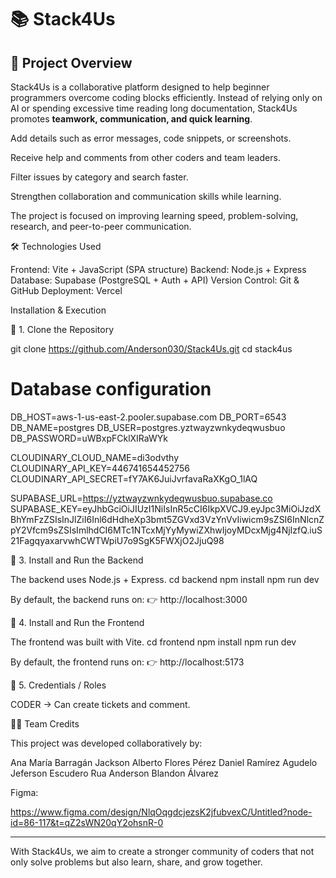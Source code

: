 # 📚 Stack4Us 

## 🚀 Project Overview
Stack4Us is a collaborative platform designed to help beginner programmers overcome coding blocks efficiently. Instead of relying only on AI or spending excessive time reading long documentation, Stack4Us promotes **teamwork, communication, and quick learning**.  



Add details such as error messages, code snippets, or screenshots.

Receive help and comments from other coders and team leaders.

Filter issues by category and search faster.

Strengthen collaboration and communication skills while learning.

The project is focused on improving learning speed, problem-solving, research, and peer-to-peer communication.


🛠️ Technologies Used

Frontend: Vite + JavaScript (SPA structure)
Backend: Node.js + Express
Database: Supabase (PostgreSQL + Auth + API)
Version Control: Git & GitHub
Deployment:  Vercel



 Installation & Execution
 
🔹 1. Clone the Repository

git clone https://github.com/Anderson030/Stack4Us.git
cd stack4us


# Database configuration
DB_HOST=aws-1-us-east-2.pooler.supabase.com
DB_PORT=6543
DB_NAME=postgres
DB_USER=postgres.yztwayzwnkydeqwusbuo
DB_PASSWORD=uWBxpFCklXIRaWYk

CLOUDINARY_CLOUD_NAME=di3odvthy
CLOUDINARY_API_KEY=446741654452756
CLOUDINARY_API_SECRET=fY7AK6JuiJvrfavaRaXKgO_1lAQ

SUPABASE_URL=https://yztwayzwnkydeqwusbuo.supabase.co
SUPABASE_KEY=eyJhbGciOiJIUzI1NiIsInR5cCI6IkpXVCJ9.eyJpc3MiOiJzdXBhYmFzZSIsInJlZiI6Inl6dHdheXp3bmt5ZGVxd3VzYnVvIiwicm9sZSI6InNlcnZpY2Vfcm9sZSIsImlhdCI6MTc1NTcxMjYyMywiZXhwIjoyMDcxMjg4NjIzfQ.iuS21FagqyaxarvwhCWTWpiU7o9SgK5FWXjO2JjuQ98

🔹 3. Install and Run the Backend

The backend uses Node.js + Express.
cd backend
npm install
npm run dev

By default, the backend runs on:
 👉 http://localhost:3000

🔹 4. Install and Run the Frontend

The frontend was built with Vite.
cd frontend
npm install
npm run dev

By default, the frontend runs on:
 👉 http://localhost:5173

🔹 5. Credentials / Roles

CODER → Can create tickets and comment.


👨‍💻 Team Credits

This project was developed collaboratively by:

Ana María Barragán
Jackson Alberto Flores Pérez
Daniel Ramírez Agudelo
Jeferson Escudero Rua
Anderson Blandon Álvarez


Figma:

https://www.figma.com/design/NlqOqgdcjezsK2jfubvexC/Untitled?node-id=86-117&t=qZ2sWN20qY2ohsnR-0



---------------------------------------------------------------

With Stack4Us, we aim to create a stronger community of coders that not only solve problems but also learn, share, and grow together.

